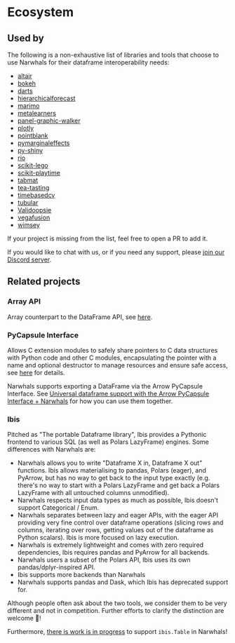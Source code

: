 # Ecosystem

## Used by

The following is a non-exhaustive list of libraries and tools that choose to use Narwhals
for their dataframe interoperability needs:

* [altair](https://github.com/vega/altair/)
* [bokeh](https://github.com/bokeh/bokeh)
* [darts](https://github.com/unit8co/darts)
* [hierarchicalforecast](https://github.com/Nixtla/hierarchicalforecast)
* [marimo](https://github.com/marimo-team/marimo)
* [metalearners](https://github.com/Quantco/metalearners)
* [panel-graphic-walker](https://github.com/panel-extensions/panel-graphic-walker)
* [plotly](https://github.com/plotly/plotly.py)
* [pointblank](https://github.com/posit-dev/pointblank)
* [pymarginaleffects](https://github.com/vincentarelbundock/pymarginaleffects)
* [py-shiny](https://github.com/posit-dev/py-shiny)
* [rio](https://github.com/rio-labs/rio)
* [scikit-lego](https://github.com/koaning/scikit-lego)
* [scikit-playtime](https://github.com/koaning/scikit-playtime)
* [tabmat](https://github.com/Quantco/tabmat)
* [tea-tasting](https://github.com/e10v/tea-tasting)
* [timebasedcv](https://github.com/FBruzzesi/timebasedcv)
* [tubular](https://github.com/lvgig/tubular)
* [Validoopsie](https://github.com/akmalsoliev/Validoopsie)
* [vegafusion](https://github.com/vega/vegafusion)
* [wimsey](https://github.com/benrutter/wimsey)

If your project is missing from the list, feel free to open a PR to add it.

If you would like to chat with us, or if you need any support, please [join our Discord server](https://discord.gg/V3PqtB4VA4).

## Related projects

### Array API

Array counterpart to the DataFrame API, see [here](https://data-apis.org/array-api/2022.12/index.html).

### PyCapsule Interface

Allows C extension modules to safely share pointers to C data structures with Python code
and other C modules, encapsulating the pointer with a name and optional destructor to
manage resources and ensure safe access,
see [here](https://arrow.apache.org/docs/format/CDataInterface/PyCapsuleInterface.html) for details.

Narwhals supports exporting a DataFrame via the Arrow PyCapsule Interface. See
[Universal dataframe support with the Arrow PyCapsule Interface + Narwhals](https://labs.quansight.org/blog/narwhals-pycapsule)
for how you can use them together.

### Ibis

Pitched as "The portable Dataframe library", Ibis provides a Pythonic frontend
to various SQL (as well as Polars LazyFrame) engines. Some differences with Narwhals are:

* Narwhals allows you to write "Dataframe X in, Dataframe X out" functions.
  Ibis allows materialising to pandas, Polars (eager), and PyArrow, but has
  no way to get back to the input type exactly (e.g. there's no way to
  start with a Polars LazyFrame and get back a Polars LazyFrame with all
  untouched columns unmodified).
* Narwhals respects input data types as much as possible, Ibis doesn't
  support Categorical / Enum.
* Narwhals separates between lazy and eager APIs, with the eager API
  providing very fine control over dataframe operations (slicing rows and
  columns, iterating over rows, getting values out of the dataframe as
  Python scalars). Ibis is more focused on lazy execution.
* Narwhals is extremely lightweight and comes with zero required dependencies,
  Ibis requires pandas and PyArrow for all backends.
* Narwhals users a subset of the Polars API, Ibis uses its own
  pandas/dplyr-inspired API.
* Ibis supports more backends than Narwhals
* Narwhals supports pandas and Dask, which Ibis has deprecated support for.

Although people often ask about the two tools, we consider them to be
very different and not in competition. Further efforts to clarify the
distinction are welcome 🙏!

Furthermore, [there is work is in progress](https://github.com/narwhals-dev/narwhals/pull/2536)
to support `ibis.Table` in Narwhals!
